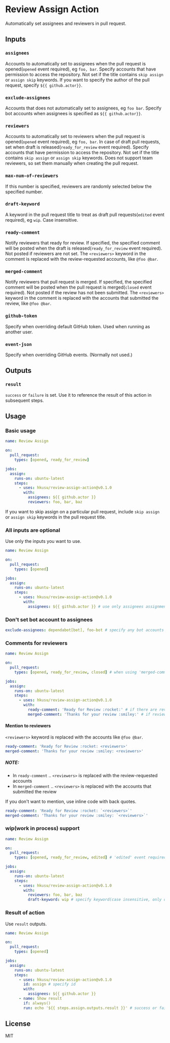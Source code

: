 # Review Assign Action

Automatically set assignees and reviewers in pull request.

## Inputs

### `assignees`

Accounts to automatically set to assignees when the pull request is opened(`opened` event required), eg `foo, bar`. Specify accounts that have permission to access the repository. Not set if the title contains `skip assign` or `assign skip` keywords. If you want to specify the author of the pull request, specify `${{ github.actor}}`.

### `exclude-assignees`

Accounts that does not automatically set to assignees, eg `foo bar`. Specify bot accounts when assignees is specified as `${{ github.actor}}`.

### `reviewers`

Accounts to automatically set to reviewers when the pull request is opened(`opened` event required), eg `foo, bar`. In case of draft pull requests, set when draft is released(`ready_for_review` event required). Specify accounts that have permission to access the repository. Not set if the title contains `skip assign` or `assign skip` keywords. Does not support team reviewers, so set them manually when creating the pull request.
    
### `max-num-of-reviewers`

If this number is specified, reviewers are randomly selected below the specified number.
    
### `draft-keyword`

A keyword in the pull request title to treat as draft pull requests(`edited` event required), eg `wip`. Case insensitive.

### `ready-comment`

Notify reviewers that ready for review. If specified, the specified comment will be posted when the draft is released(`ready_for_review` event required). Not posted if reviewers are not set. The `<reviewers>` keyword in the comment is replaced with the review-requested accounts, like `@foo @bar`.

### `merged-comment`

Notify reviewers that pull request is merged. If specified, the specified comment will be posted when the pull request is merged(`closed` event required). Not posted if the review has not been submitted. The `<reviewers>` keyword in the comment is replaced with the accounts that submitted the review, like `@foo @bar`.

### `github-token`

Specify when overriding default GitHub token. Used when running as another user.

### `event-json`

Specify when overriding GitHub events. (Normally not used.)
    
## Outputs

### `result`

`success` or `failure` is set. Use it to reference the result of this action in subsequent steps.

## Usage

### Basic usage

```yaml
name: Review Assign

on:
  pull_request:
    types: [opened, ready_for_review]

jobs:
  assign:
    runs-on: ubuntu-latest
    steps:
      - uses: hkusu/review-assign-action@v0.1.0
        with:
          assignees: ${{ github.actor }}
          reviewers: foo, bar, baz
```

If you want to skip assign on a particular pull request, include `skip assign` or `assign skip` keywords in the pull request title.

### All inputs are optional

Use only the inputs you want to use.

```yaml
name: Review Assign

on:
  pull_request:
    types: [opened]

jobs:
  assign:
    runs-on: ubuntu-latest
    steps:
      - uses: hkusu/review-assign-action@v0.1.0
        with:
          assignees: ${{ github.actor }} # use only assignees assignments
```

### Don't set bot account to assignees

```yaml
exclude-assignees: dependabot[bot], foo-bot # specify any bot accounts
```

### Comments for reviewers

```yaml
name: Review Assign

on:
  pull_request:
    types: [opened, ready_for_review, closed] # when using 'merged-comment', 'closed' event is required

jobs:
  assign:
    runs-on: ubuntu-latest
    steps:
      - uses: hkusu/review-assign-action@v0.1.0
        with:
          ready-comment: 'Ready for Review :rocket:' # if there are reviewers, posted when draft is released
          merged-comment: 'Thanks for your review :smiley:' # if reviewed, posted when merged
```

#### Mention to reviewers

`<reviewers>` keyword is replaced with the accounts like `@foo @bar`.


```yaml
ready-comment: 'Ready for Review :rocket: <reviewers>'
merged-comment: 'Thanks for your review :smiley: <reviewers>'
```

##### *NOTE:* 

- In `ready-comment` .. `<reviewers>` is replaced with the review-requested accounts
- In `merged-comment` .. `<reviewers>` is replaced with the accounts that submitted the review

If you don't want to mention, use inline code with back quotes.

```yaml
ready-comment: 'Ready for Review :rocket: `<reviewers>`'
merged-comment: 'Thanks for your review :smiley: `<reviewers>`'
```

### wip(work in process) support

```yaml
name: Review Assign

on:
  pull_request:
    types: [opened, ready_for_review, edited] # 'edited' event required

jobs:
  assign:
    runs-on: ubuntu-latest
    steps:
      - uses: hkusu/review-assign-action@v0.1.0
        with:
          reviewers: foo, bar, baz
          draft-keyword: wip # specify keyword(case insensitive, only one can be specified).
```

### Result of action

Use `result` outputs.

```yaml
name: Review Assign

on:
  pull_request:
    types: [opened]

jobs:
  assign:
    runs-on: ubuntu-latest
    steps:
      - uses: hkusu/review-assign-action@v0.1.0
        id: assign # specify id
        with:
          assignees: ${{ github.actor }}
      - name: Show result
        if: always()
        run: echo '${{ steps.assign.outputs.result }}' # success or failure
```

## License

MIT
